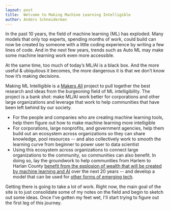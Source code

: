 ```yaml
---
layout: post
title:  Welcome to Making Machine Learning Intelligible
author: Anders Schneiderman
---
```


In the past 10 years, the field of machine learning (ML) has exploded.  Many models that only top experts, spending months of work, could build can now be created by someone with a little coding experience by writing a few lines of code. And in the next few years, trends such as Auto ML may make some machine learning work even more accessible.

At the same time, too much of today’s ML/AI is a black box.  And the more useful & ubiquitous it becomes, the more dangerous it is that we don’t know how it’s making decisions.

Making ML Intelligible is a [Makers All](https://makersall.org) project to pull together the best research and ideas from the burgeoning field of ML intelligibility. The project is a bank shot: make ML/AI work better for corporations and other large organizations and leverage that work to help communities that have been left behind by our society.

- For the people and companies who are creating machine learning tools, help them figure out how to make machine learning more intelligible
- For corporations, large nonprofits, and government agencies, help them build out an ecosystem across organizations so they can share knowledge, pool resources --  and also collectively work to smooth the learning curve from beginner to power user to data scientist
- Using this ecosystem across organizations to connect large organizations to the community, so communities can also benefit. In doing so, lay the groundwork to help communities from Harlem to Harlan County [benefit from the explosion of wealth that will be created by machine learning and AI](https://toolkit.makersall.org)  over the next 20 years -- and develop a model that can be used for [other forms of emerging tech](https://toolkit.makersall.org/pages/70-civic/40-et-economy.html).

Getting there is going to take a lot of work. Right now, the main goal of the site is to just consolidate some of my notes on the field and begin to sketch out some ideas.  Once I've gotten my feet wet, I'll start trying to figure out the first leg of this journey.
